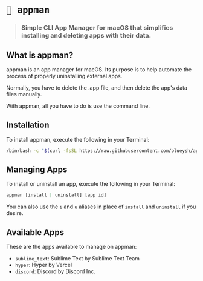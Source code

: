 # `📲 appman`
> ### Simple CLI App Manager for macOS that simplifies installing and deleting apps with their data.

## What is appman?
appman is an app manager for macOS. Its purpose is to help automate the process of properly uninstalling external apps.

Normally, you have to delete the .app file, and then delete the app's data files manually.

With appman, all you have to do is use the command line.

## Installation
To install appman, execute the following in your Terminal:

```sh
/bin/bash -c "$(curl -fsSL https://raw.githubusercontent.com/blueysh/appman/HEAD/install.sh)"
```

## Managing Apps
To install or uninstall an app, execute the following in your Terminal:

```sh
appman [install | uninstall] [app id]
```

You can also use the `i` and `u` aliases in place of `install` and `uninstall` if you desire.

## Available Apps
These are the apps available to manage on appman:

- `sublime_text`: Sublime Text by Sublime Text Team
- `hyper`: Hyper by Vercel
- `discord`: Discord by Discord Inc.
